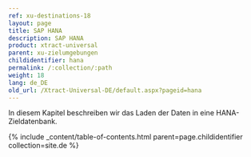 ```yaml
---
ref: xu-destinations-18
layout: page
title: SAP HANA
description: SAP HANA
product: xtract-universal
parent: xu-zielumgebungen
childidentifier: hana
permalink: /:collection/:path
weight: 18
lang: de_DE
old_url: /Xtract-Universal-DE/default.aspx?pageid=hana
---
```


In diesem Kapitel beschreiben wir das Laden der Daten in eine HANA-Zieldatenbank.  


{% include _content/table-of-contents.html parent=page.childidentifier collection=site.de %}